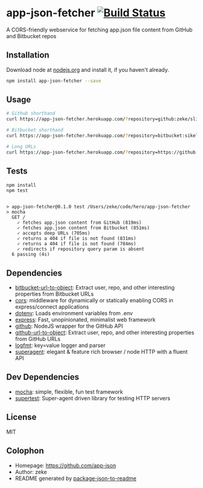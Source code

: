 # app-json-fetcher [![Build Status](https://travis-ci.org/app-json/app-json-fetcher.png?branch=master)](https://travis-ci.org/app-json/app-json-fetcher)

A CORS-friendly webservice for fetching app.json file content from GitHub and Bitbucket repos

## Installation

Download node at [nodejs.org](http://nodejs.org) and install it, if you haven't already.

```sh
npm install app-json-fetcher --save
```

## Usage

```sh
# Github shorthand
curl https://app-json-fetcher.herokuapp.com/?repository=github:zeke/slideshow

# Bitbucket shorthand
curl https://app-json-fetcher.herokuapp.com/?repository=bitbucket:sikelianos/web-starter-kit

# Long URLs
curl https://app-json-fetcher.herokuapp.com/?repository=https://github.com/zeke/slideshow/tree/master/app.json

```

## Tests

```sh
npm install
npm test
```

```

> app-json-fetcher@0.1.0 test /Users/zeke/code/hero/app-json-fetcher
> mocha
  GET /
    ✓ fetches app.json content from GitHub (819ms)
    ✓ fetches app.json content from Bitbucket (851ms)
    ✓ accepts deep URLs (705ms)
    ✓ returns a 404 if file is not found (831ms)
    ✓ returns a 404 if file is not found (784ms)
    ✓ redirects if repository query param is absent 
  6 passing (4s)

```

## Dependencies

- [bitbucket-url-to-object](https://github.org/zeke/bitbucket-url-to-object): Extract user, repo, and other interesting properties from Bitbucket URLs
- [cors](https://github.com/troygoode/node-cors): middleware for dynamically or statically enabling CORS in express/connect applications
- [dotenv](https://github.com/scottmotte/dotenv): Loads environment variables from .env
- [express](https://github.com/visionmedia/express): Fast, unopinionated, minimalist web framework
- [github](https://github.com/mikedeboer/node-github): NodeJS wrapper for the GitHub API
- [github-url-to-object](https://github.com/zeke/github-url-to-object): Extract user, repo, and other interesting properties from GitHub URLs
- [logfmt](https://github.com/csquared/node-logfmt): key=value logger and parser
- [superagent](https://github.com/visionmedia/superagent): elegant &amp; feature rich browser / node HTTP with a fluent API


## Dev Dependencies

- [mocha](https://github.com/visionmedia/mocha): simple, flexible, fun test framework
- [supertest](https://github.com/visionmedia/supertest): Super-agent driven library for testing HTTP servers


## License

MIT

## Colophon

- Homepage: https://github.com/app-json
- Author: zeke
- README generated by
[package-json-to-readme](https://github.com/zeke/package-json-to-readme)
